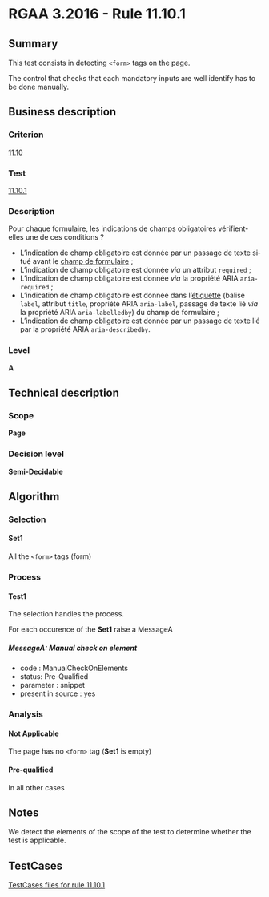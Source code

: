 # RGAA 3.2016 - Rule 11.10.1

## Summary
This test consists in detecting `<form>` tags on the page.

The control that checks that each mandatory inputs are well identify has to be done manually.

## Business description

### Criterion
[11.10](http://references.modernisation.gouv.fr/rgaa-accessibilite/2016/criteres.html#crit-11-10)

### Test
[11.10.1](http://references.modernisation.gouv.fr/rgaa-accessibilite/2016/criteres.html#test-11-10-1)

### Description
<div lang="fr">Pour chaque formulaire, les indications de champs obligatoires v&#xE9;rifient-elles une de ces conditions&nbsp;? <ul><li>L&#x2019;indication de champ obligatoire est donn&#xE9;e par un passage de texte situ&#xE9; avant le <a href="http://references.modernisation.gouv.fr/rgaa-accessibilite/2016/glossaire.html#champ-de-saisie-de-formulaire">champ de formulaire</a>&nbsp;;</li> <li>L&#x2019;indication de champ obligatoire est donn&#xE9;e <i>via</i> un attribut <code lang="en">required</code>&nbsp;;</li> <li>L&#x2019;indication de champ obligatoire est donn&#xE9;e <i>via</i> la propri&#xE9;t&#xE9; ARIA <code lang="en">aria-required</code>&nbsp;;</li> <li>L&#x2019;indication de champ obligatoire est donn&#xE9;e dans l&#x2019;<a href="http://references.modernisation.gouv.fr/rgaa-accessibilite/2016/glossaire.html#tiquette-de-champs-de-formulaire">&#xE9;tiquette</a> (balise <code lang="en">label</code>, attribut <code lang="en">title</code>, propri&#xE9;t&#xE9; ARIA <code lang="en">aria-label</code>, passage de texte li&#xE9; <i>via</i> la propri&#xE9;t&#xE9; ARIA <code lang="en">aria-labelledby</code>) du champ de formulaire&nbsp;;</li> <li>L&#x2019;indication de champ obligatoire est donn&#xE9;e par un passage de texte li&#xE9; par la propri&#xE9;t&#xE9; ARIA <code lang="en">aria-describedby</code>.</li> </ul></div>

### Level
**A**

## Technical description

### Scope
**Page**

### Decision level
**Semi-Decidable**

## Algorithm

### Selection

#### Set1

All the `<form>` tags (form)

### Process

#### Test1

The selection handles the process.

For each occurence of the **Set1** raise a MessageA

##### MessageA: Manual check on element

-   code : ManualCheckOnElements
-   status: Pre-Qualified
-   parameter : snippet
-   present in source : yes

### Analysis

#### Not Applicable

The page has no `<form>` tag (**Set1** is empty)

#### Pre-qualified

In all other cases

## Notes

We detect the elements of the scope of the test to determine whether the
test is applicable.



##  TestCases

[TestCases files for rule 11.10.1](https://github.com/Asqatasun/Asqatasun/tree/develop/rules/rules-rgaa3.2016/src/test/resources/testcases/rgaa32016/Rgaa32016Rule111001/)


